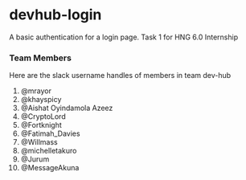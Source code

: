 # devhub-login
A basic authentication for a login page. Task 1 for HNG 6.0 Internship

 ### Team Members

Here are the slack username handles of members in team dev-hub

 1. @mrayor
 2. @khayspicy
 3. @Aishat Oyindamola Azeez
 4. @CryptoLord
 5. @Fortknight
 6. @Fatimah_Davies
 7. @Willmass
 8. @michelletakuro
 9. @Jurum
 10. @MessageAkuna